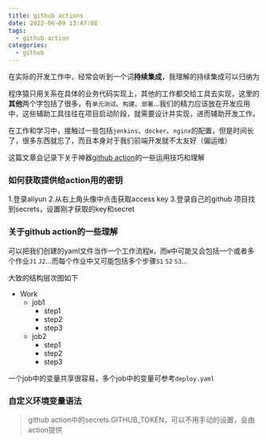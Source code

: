 ```yaml
---
title: github actions
date: 2022-06-09 13:47:08
tags:
  - github action
categories:
  - github
---
```



在实际的开发工作中，经常会听到一个词**持续集成**，我理解的持续集成可以归纳为

程序猿只用关系在具体的业务代码实现上，其他的工作都交给工具去实现，这里的**其他**两个字包括了很多，有`单元测试`、`构建`、`部署`...我们的精力应该放在开发应用中，这些辅助工具往往在项目启动阶段，就需要设计并实现，进而辅助开发工作。

在工作和学习中，接触过一些包括`jenkins`、`docker`、`nginx`的配置，但是时间长了，很多东西就忘了，而且本身对于我们前端开发就不太友好（偏运维）

这篇文章会记录下关于神器[github action](https://docs.github.com/cn)的一些运用技巧和理解

<!-- more -->

### 如何获取提供给action用的密钥

1.登录aliyun
2.从右上角头像中点击获取access key
3.登录自己的github 项目找到secrets，设置刚才获取的key和secret

### 关于github action的一些理解

可以把我们创建的yaml文件当作一个工作流程`W`，而`W`中可能又会包括一个或者多个作业`J1` `J2`...而每个作业中又可能包括多个步骤`S1` `S2` `S3`...

大致的结构层次图如下

- Work
  - job1
    - step1
    - step2
    - step3
  - job2
    - step1
    - step2
    - step3

一个job中的变量共享很容易，多个job中的变量可参考`deploy.yaml`

### 自定义环境变量语法

> github action中的secrets.GITHUB_TOKEN，可以不用手动的设置，会由action提供



